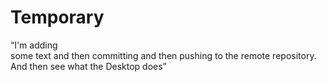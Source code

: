 # Temporary
“I'm	adding	
some	text	and	then	committing	and	then	pushing	to	the	remote	repository.	And	then	see	
what	the	Desktop	does”
